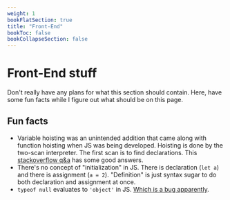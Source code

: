 ```yaml
---
weight: 1
bookFlatSection: true
title: "Front-End"
bookToc: false
bookCollapseSection: false
---
```


# Front-End stuff
Don't really have any plans for what this section should contain.
Here, have some fun facts while I figure out what should be on this page.

## Fun facts
* Variable hoisting was an unintended addition that came along with function hoisting when JS was
being developed. Hoisting is done by the two-scan interpreter. The first scan is to find declarations.
This [stackoverflow q&a](https://stackoverflow.com/questions/15005098/why-does-javascript-hoist-variables) has some good answers.
* There's no concept of "initialization" in JS.
There is declaration (`let a`) and there is assignment (`a = 2`).
"Definition" is just syntax sugar to do both declaration and assignment at once.
* `typeof null` evaluates to `'object'` in JS. [Which is a bug apparently](http://crockford.com/javascript/remedial.html).